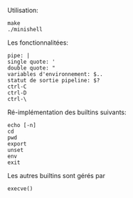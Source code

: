 Utilisation:
```
make
./minishell
```

Les fonctionnalitées:
```
pipe: |
single quote: '
double quote: "
variables d'environnement: $..
statut de sortie pipeline: $?
ctrl-C
ctrl-D
ctrl-\
```

Ré-implémentation des builtins suivants:
```
echo [-n]
cd
pwd
export
unset
env
exit
```
Les autres builtins sont gérés par
```
execve()
```
